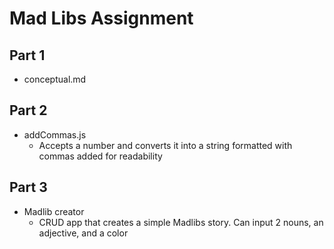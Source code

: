 # Mad Libs Assignment

## Part 1
- conceptual.md

## Part 2
- addCommas.js
    - Accepts a number and converts it into a string formatted with commas added for readability

## Part 3
-  Madlib creator
    - CRUD app that creates a simple Madlibs story. Can input 2 nouns, an adjective, and a color